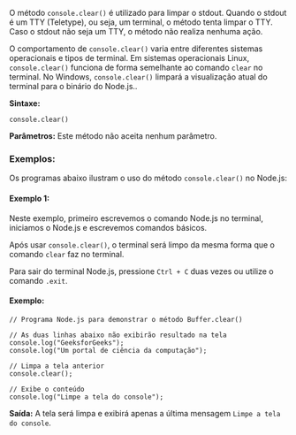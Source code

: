 O método `console.clear()` é utilizado para limpar o stdout. Quando o stdout é um TTY (Teletype), ou seja, um terminal, o método tenta limpar o TTY. Caso o stdout não seja um TTY, o método não realiza nenhuma ação.

O comportamento de `console.clear()` varia entre diferentes sistemas operacionais e tipos de terminal. Em sistemas operacionais Linux, `console.clear()` funciona de forma semelhante ao comando `clear` no terminal. No Windows, `console.clear()` limpará a visualização atual do terminal para o binário do Node.js..

**Sintaxe:**

```
console.clear()
```

**Parâmetros:** Este método não aceita nenhum parâmetro.

### Exemplos:

Os programas abaixo ilustram o uso do método `console.clear()` no Node.js:

#### Exemplo 1:

Neste exemplo, primeiro escrevemos o comando Node.js no terminal, iniciamos o Node.js e escrevemos comandos básicos.

Após usar `console.clear()`, o terminal será limpo da mesma forma que o comando `clear` faz no terminal.

Para sair do terminal Node.js, pressione `Ctrl + C` duas vezes ou utilize o comando `.exit`.

#### Exemplo:

```
// Programa Node.js para demonstrar o método Buffer.clear()

// As duas linhas abaixo não exibirão resultado na tela
console.log("GeeksforGeeks");
console.log("Um portal de ciência da computação");

// Limpa a tela anterior
console.clear();

// Exibe o conteúdo
console.log("Limpe a tela do console");
```

**Saída:** A tela será limpa e exibirá apenas a última mensagem `Limpe a tela do console`.


